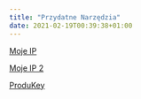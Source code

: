 ```yaml
---
title: "Przydatne Narzędzia"
date: 2021-02-19T00:39:38+01:00
---
```

[Moje IP](https://bgp.he.net/)

[Moje IP 2](https://ip-lookup.net/)

[ProduKey](https://www.nirsoft.net/utils/produkey.zip)


